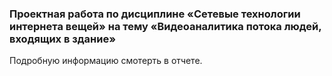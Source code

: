 ### Проектная работа по дисциплине «Сетевые технологии интернета вещей» на тему «Видеоаналитика потока людей, входящих в здание»
Подробную информацию смотерть в отчете.
